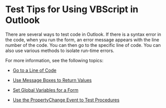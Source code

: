 
# Test Tips for Using VBScript in Outlook

There are several ways to test code in Outlook. If there is a syntax error in the code, when you run the form, an error message appears with the line number of the code. You can then go to the specific line of code. You can also use various methods to isolate run-time errors.

For more information, see the following topics:

-  [Go to a Line of Code](4cf76ade-0b18-7f89-7f44-5ddf9d4892b4.md)
    
-  [Use Message Boxes to Return Values](c63ad579-a2cd-ccc7-602c-7a83476d3060.md)
    
-  [Set Global Variables for a Form](ba14ca05-fab8-a2dc-8905-990d9636c9d0.md)
    
-  [Use the PropertyChange Event to Test Procedures](9e0beb04-dc64-ad5d-ae77-8c11c11349b0.md)
    

